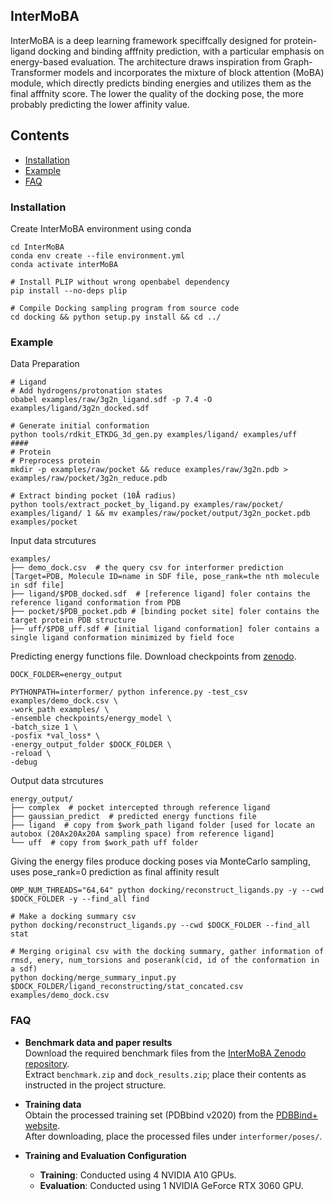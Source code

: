 InterMoBA
--------------------
InterMoBA is a deep learning framework speciffcally designed for protein-ligand docking and binding afffnity prediction, with a particular emphasis on energy-based evaluation. The architecture draws inspiration from Graph-Transformer models and incorporates the mixture of block attention (MoBA) module, which directly predicts binding energies and utilizes them as the final afffnity score. The lower the quality of the docking pose, the more probably predicting the lower affinity value.


## Contents

- [Installation](#set-up)
- [Example](#example)
- [FAQ](#FAQ)

<a id="set-up"></a>

### Installation

Create InterMoBA environment using conda

```
cd InterMoBA
conda env create --file environment.yml
conda activate interMoBA

# Install PLIP without wrong openbabel dependency
pip install --no-deps plip

# Compile Docking sampling program from source code
cd docking && python setup.py install && cd ../
```

<a id="example"></a>

### Example

Data Preparation

```
# Ligand
# Add hydrogens/protonation states
obabel examples/raw/3g2n_ligand.sdf -p 7.4 -O examples/ligand/3g2n_docked.sdf

# Generate initial conformation
python tools/rdkit_ETKDG_3d_gen.py examples/ligand/ examples/uff  
####
# Protein
# Preprocess protein
mkdir -p examples/raw/pocket && reduce examples/raw/3g2n.pdb > examples/raw/pocket/3g2n_reduce.pdb

# Extract binding pocket (10Å radius)
python tools/extract_pocket_by_ligand.py examples/raw/pocket/ examples/ligand/ 1 && mv examples/raw/pocket/output/3g2n_pocket.pdb examples/pocket
```

Input data strcutures

```
examples/
├── demo_dock.csv  # the query csv for interformer prediction [Target=PDB, Molecule ID=name in SDF file, pose_rank=the nth molecule in sdf file]
├── ligand/$PDB_docked.sdf  # [reference ligand] foler contains the reference ligand conformation from PDB
├── pocket/$PDB_pocket.pdb # [binding pocket site] foler contains the target protein PDB structure 
├── uff/$PDB_uff.sdf # [initial ligand conformation] foler contains a single ligand conformation minimized by field foce
```

Predicting energy functions file. Download checkpoints from [zenodo](https://doi.org/10.5281/zenodo.16147492).

```
DOCK_FOLDER=energy_output

PYTHONPATH=interformer/ python inference.py -test_csv examples/demo_dock.csv \
-work_path examples/ \
-ensemble checkpoints/energy_model \
-batch_size 1 \
-posfix *val_loss* \
-energy_output_folder $DOCK_FOLDER \
-reload \
-debug
```

Output data strcutures

```
energy_output/
├── complex  # pocket intercepted through reference ligand
├── gaussian_predict  # predicted energy functions file
├── ligand  # copy from $work_path ligand folder [used for locate an autobox (20Ax20Ax20A sampling space) from reference ligand]
└── uff  # copy from $work_path uff folder
```

Giving the energy files produce docking poses via MonteCarlo sampling, uses pose_rank=0 prediction as final affinity result
```
OMP_NUM_THREADS="64,64" python docking/reconstruct_ligands.py -y --cwd $DOCK_FOLDER -y --find_all find

# Make a docking summary csv 
python docking/reconstruct_ligands.py --cwd $DOCK_FOLDER --find_all stat

# Merging original csv with the docking summary, gather information of rmsd, enery, num_torsions and poserank(cid, id of the conformation in a sdf)
python docking/merge_summary_input.py $DOCK_FOLDER/ligand_reconstructing/stat_concated.csv examples/demo_dock.csv
```

<a id="FAQ"></a>
### FAQ

- **Benchmark data and paper results**  
  Download the required benchmark files from the [InterMoBA Zenodo repository](https://zenodo.org/records/16155738).  
  Extract `benchmark.zip` and `dock_results.zip`; place their contents as instructed in the project structure.

- **Training data**  
  Obtain the processed training set (PDBbind v2020) from the [PDBBind+ website](https://www.pdbbind-plus.org.cn/).  
  After downloading, place the processed files under `interformer/poses/`.

- **Training and Evaluation Configuration**  
  - **Training**: Conducted using 4 NVIDIA A10 GPUs.  
  - **Evaluation**: Conducted using 1 NVIDIA GeForce RTX 3060 GPU.

  

